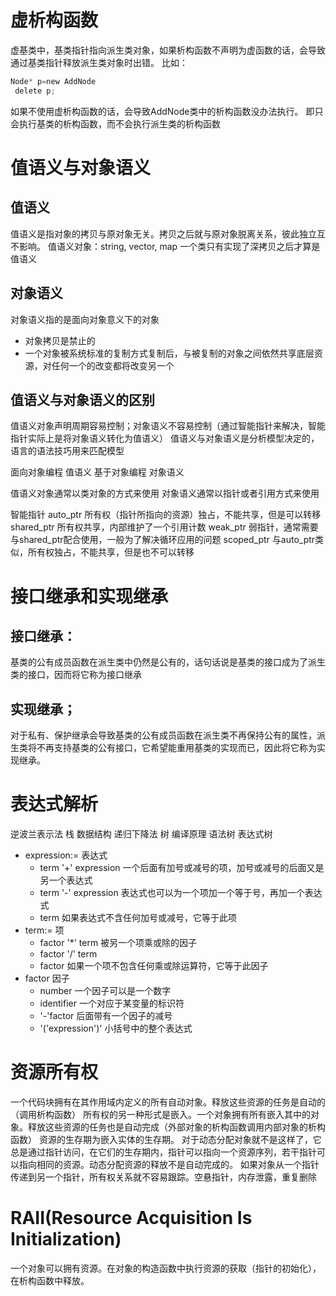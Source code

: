 # 虚析构函数

虚基类中，基类指针指向派生类对象，如果析构函数不声明为虚函数的话，会导致通过基类指针释放派生类对象时出错。
 比如：
```c
Node* p=new AddNode
 delete p;
```
 如果不使用虚析构函数的话，会导致AddNode类中的析构函数没办法执行。
 即只会执行基类的析构函数，而不会执行派生类的析构函数

# 值语义与对象语义
## 值语义
值语义是指对象的拷贝与原对象无关。拷贝之后就与原对象脱离关系，彼此独立互不影响。
值语义对象：string, vector, map
一个类只有实现了深拷贝之后才算是值语义

## 对象语义
对象语义指的是面向对象意义下的对象

+ 对象拷贝是禁止的
+ 一个对象被系统标准的复制方式复制后，与被复制的对象之间依然共享底层资源，对任何一个的改变都将改变另一个

## 值语义与对象语义的区别
值语义对象声明周期容易控制；对象语义不容易控制（通过智能指针来解决，智能指针实际上是将对象语义转化为值语义）
值语义与对象语义是分析模型决定的，语言的语法技巧用来匹配模型

面向对象编程	值语义
基于对象编程	对象语义

值语义对象通常以类对象的方式来使用
对象语义通常以指针或者引用方式来使用

智能指针
auto_ptr	所有权（指针所指向的资源）独占，不能共享，但是可以转移
shared_ptr	所有权共享，内部维护了一个引用计数
weak_ptr	弱指针，通常需要与shared_ptr配合使用，一般为了解决循环应用的问题
scoped_ptr 	与auto_ptr类似，所有权独占，不能共享，但是也不可以转移

# 接口继承和实现继承
## 接口继承：
基类的公有成员函数在派生类中仍然是公有的，话句话说是基类的接口成为了派生类的接口，因而将它称为接口继承

## 实现继承；
对于私有、保护继承会导致基类的公有成员函数在派生类不再保持公有的属性，派生类将不再支持基类的公有接口，它希望能重用基类的实现而已，因此将它称为实现继承。

# 表达式解析

逆波兰表示法	栈	数据结构
递归下降法		树	编译原理	语法树	表达式树

+ expression:=					表达式
	- term '+' expression		一个后面有加号或减号的项，加号或减号的后面又是另一个表达式
	- term '-' expression		表达式也可以为一个项加一个等于号，再加一个表达式
	- term						如果表达式不含任何加号或减号，它等于此项
+ term:=						项
	- factor '*' term			被另一个项乘或除的因子
	- factor '/' term
	- factor					如果一个项不包含任何乘或除运算符，它等于此因子
+ factor						因子
	- number					一个因子可以是一个数字
	- identifier				一个对应于某变量的标识符
	- '-'factor					后面带有一个因子的减号
	- '('expression')'			小括号中的整个表达式

# 资源所有权

一个代码块拥有在其作用域内定义的所有自动对象。释放这些资源的任务是自动的（调用析构函数）
所有权的另一种形式是嵌入。一个对象拥有所有嵌入其中的对象。释放这些资源的任务也是自动完成（外部对象的析构函数调用内部对象的析构函数）
资源的生存期为嵌入实体的生存期。
对于动态分配对象就不是这样了，它总是通过指针访问，在它们的生存期内，指针可以指向一个资源序列，若干指针可以指向相同的资源。动态分配资源的释放不是自动完成的。
如果对象从一个指针传递到另一个指针，所有权关系就不容易跟踪。空悬指针，内存泄露，重复删除

# RAII(Resource Acquisition Is Initialization)
一个对象可以拥有资源。在对象的构造函数中执行资源的获取（指针的初始化），在析构函数中释放。
